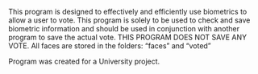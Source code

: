 This program is designed to effectively and efficiently use biometrics to allow a user to vote.
This program is solely to be used to check and save biometric information and should be used in conjunction with another program to save the actual vote. THIS PROGRAM DOES NOT SAVE ANY VOTE.
All faces are stored in the folders: “faces” and “voted”

Program was created for a University project.
